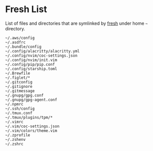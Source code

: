 # Fresh List

List of files and directories that are symlinked by [fresh](https://freshshell.com) under home `~` directory.

```text
~/.aws/config
~/.asdfrc
~/.bundle/config
~/.config/alacritty/alacritty.yml
~/.config/nvim/coc-settings.json
~/.config/nvim/init.vim
~/.config/pip/pip.conf
~/.config/starship.toml
~/.Brewfile
~/.figlet/*
~/.gitconfig
~/.gitignore
~/.gitmessage
~/.gnupg/gpg.conf
~/.gnupg/gpg-agent.conf
~/.npmrc
~/.ssh/config
~/.tmux.conf
~/.tmux/plugins/tpm/*
~/.vimrc
~/.vim/coc-settings.json
~/.vim/colors/theme.vim
~/.zprofile
~/.zshenv
~/.zshrc
```
